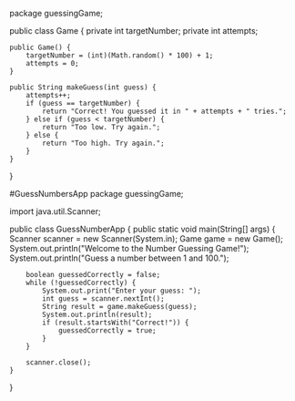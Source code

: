 package guessingGame;

public class Game {
    private int targetNumber;
    private int attempts;

    public Game() {
        targetNumber = (int)(Math.random() * 100) + 1;
        attempts = 0;
    }

    public String makeGuess(int guess) {
        attempts++;
        if (guess == targetNumber) {
            return "Correct! You guessed it in " + attempts + " tries.";
        } else if (guess < targetNumber) {
            return "Too low. Try again.";
        } else {
            return "Too high. Try again.";
        }
    }
}


#GuessNumbersApp
package guessingGame;

import java.util.Scanner;

public class GuessNumberApp {
    public static void main(String[] args) {
        Scanner scanner = new Scanner(System.in);
        Game game = new Game();
        System.out.println("Welcome to the Number Guessing Game!");
        System.out.println("Guess a number between 1 and 100.");

        boolean guessedCorrectly = false;
        while (!guessedCorrectly) {
            System.out.print("Enter your guess: ");
            int guess = scanner.nextInt();
            String result = game.makeGuess(guess);
            System.out.println(result);
            if (result.startsWith("Correct!")) {
                guessedCorrectly = true;
            }
        }

        scanner.close();
    }
}

